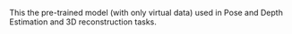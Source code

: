This the pre-trained model (with only virtual data) used in Pose and Depth Estimation and 3D reconstruction tasks.
